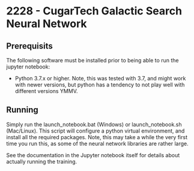 # 2228 - CugarTech Galactic Search Neural Network

## Prerequisits

The following software must be installed prior to being able to run the jupyter notebook:

- Python 3.7.x or higher. Note, this was tested with 3.7, and might work with newer versions, but python has a tendency  to not play well with different versions YMMV.

## Running

Simply run the launch_notebook.bat (Windows) or launch_notebook.sh (Mac/Linux).
This script will configure a python virtual environment, and install all the required packages. Note, this may take a while the very first time you run this, as some of the neural network libraries are rather large.

See the documentation in the Jupyter notebook itself for details about actually running the training.
